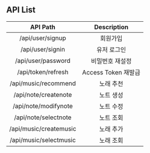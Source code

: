 ## API List

|         API Path        |       Description      |
|:-----------------------:|:----------------------:|
|     /api/user/signup    |        회원가입       |
|     /api/user/signin    |      유저 로그인      |
|   /api/user/password    |    비밀번호 재설정    |
|   /api/token/refresh    | Access Token 재발급   |
|  /api/music/recommend   |       노래 추천       |
| /api/note/createnote    |       노트 생성       |
| /api/note/modifynote    |       노트 수정       |
| /api/note/selectnote    |       노트 조회       |
| /api/music/createmusic  |       노래 추가       |
| /api/music/selectmusic  |       노래 조회       |

